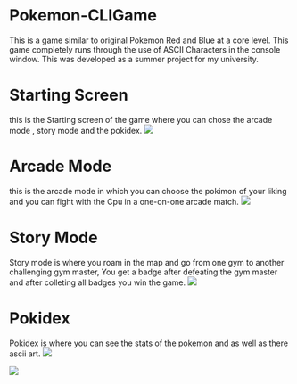 # Pokemon-CLIGame
This is a game similar to original Pokemon Red and Blue at a core level. This game completely runs through the use of ASCII Characters in the console window.  This was developed as a summer project for my university.

# Starting Screen
  this is the Starting screen of the game where you can chose the arcade mode , story mode and the pokidex.
  ![](image/Home.png)
  
# Arcade Mode
  this is the arcade mode in which you can choose the pokimon of your liking and you can fight with the Cpu in a one-on-one arcade match.
  ![](image/arcade.png)
# Story Mode
  Story mode is where you roam in the map and go from one gym to another challenging gym master, You get a badge after defeating the gym master and after colleting all     badges you win the game.
![](image/Map.png)

# Pokidex
  Pokidex is where you can see the stats of the pokemon and as well as there ascii art.
  ![](image/pokidex.png)

![](image/ascii.png)
